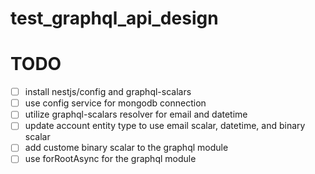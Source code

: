 # test_graphql_api_design

# TODO

- [ ] install nestjs/config and graphql-scalars
- [ ] use config service for mongodb connection
- [ ] utilize graphql-scalars resolver for email and datetime
- [ ] update account entity type to use email scalar, datetime, and binary scalar
- [ ] add custome binary scalar to the graphql module
- [ ] use forRootAsync for the graphql module